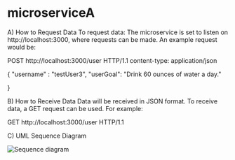 # microserviceA

A) How to Request Data
To request data:
The microservice is set to listen on http://localhost:3000, where requests can be made. An example request would be:

POST http://localhost:3000/user HTTP/1.1
content-type: application/json

{
  "username" : "testUser3",
  "userGoal": "Drink 60 ounces of water a day."

}

B) How to Receive Data
Data will be received in JSON format. To receive data, a GET request can be used. For example: 

GET http://localhost:3000/user HTTP/1.1

C) UML Sequence Diagram

![Sequence diagram](https://github.com/user-attachments/assets/73dc31fa-2487-478a-ba4e-15d16a7bdf65)
